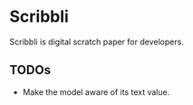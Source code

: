 # Scribbli

Scribbli is digital scratch paper for developers.

## TODOs

* Make the model aware of its text value.
